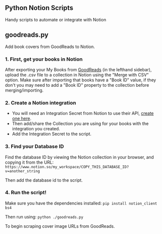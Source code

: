 ## Python Notion Scripts

Handy scripts to automate or integrate with Notion

## goodreads.py

Add book covers from GoodReads to Notion.

### 1. First, get your books in Notion

After exporting your My Books from [GoodReads](https://www.goodreads.com/) (in the lefthand sidebar), upload the .csv file to a collection in Notion using the "Merge with CSV" option. Make sure after importing that books have a "Book ID" value, if they don't you may need to add a "Book ID" property to the collection before merging/importing.

### 2. Create a Notion integration

* You will need an Integration Secret from Notion to use their API, [create one here](https://www.notion.so/my-integrations).
* Then add/share the Collection you are using for your books with the integration you created.
* Add the Integration Secret to the script.

### 3. Find your Database ID

Find the database ID by viewing the Notion collection in your browser, and copying it from the URL:
`https://www.notion.so/my_workspace/COPY_THIS_DATABASE_ID?v=another_string`

Then add the database id to the script.

### 4. Run the script!

Make sure you have the dependencies installed:
`pip install notion_client bs4`

Then run using:
`python ./goodreads.py`

To begin scraping cover image URLs from GoodReads.
